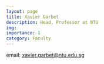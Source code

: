 ```yaml
---
layout: page
title: Xavier Garbet
description: Head, Professor at NTU
img: 
importance: 1
category: Faculty
---
```

email: xavier.garbet@ntu.edu.sg
